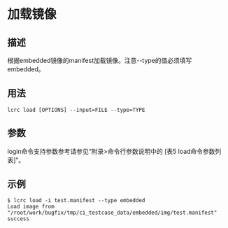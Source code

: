 # 加载镜像<a name="ZH-CN_TOPIC_0184808132"></a>

## 描述<a name="zh-cn_topic_0183111395_section15590511125913"></a>

根据embedded镜像的manifest加载镜像。注意--type的值必须填写embedded。

## 用法<a name="zh-cn_topic_0183111395_section18519112211596"></a>

```
lcrc load [OPTIONS] --input=FILE --type=TYPE
```

## 参数<a name="zh-cn_topic_0183111395_section19828183395920"></a>

login命令支持参数参考请参见“附录>命令行参数说明中的 [表5 load命令参数列表]”。

## 示例<a name="zh-cn_topic_0183111395_section14212545135918"></a>

```
$ lcrc load -i test.manifest --type embedded
Load image from "/root/work/bugfix/tmp/ci_testcase_data/embedded/img/test.manifest" success
```

